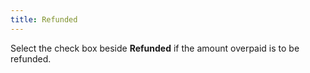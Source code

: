 ```yaml
---
title: Refunded
---
```



Select the check box beside **Refunded**  if the amount overpaid is to be refunded.
